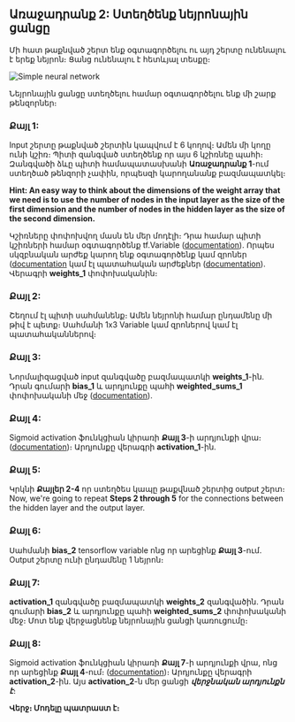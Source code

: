 ## Առաջադրանք 2: Ստեղծենք նեյրոնային ցանցը

Մի հատ թաքնված շերտ ենք օգտագործելու ու այդ շերտը ունենալու է երեք նեյրոն։ Ցանց ունենալու է հետևյալ տեսքը։

![Simple neural network](simple-neural-net.png)

Նեյրոնային ցանցը ստեղծելու համար օգտագործելու ենք մի շարք թենզորներ։

### Քայլ 1:
Input շերտը թաքնված շերտին կապվում է 6 կողով։ Ամեն մի կողը ունի կշիռ։ Պիտի զանգված ստեղծենք որ այս 6 կշիռնեը պահի։ Զանգվածի ձևը պիտի համապատասխանի **Առաջադրանք 1**-ում ստեղծած թենզորի չափին, որպեսզի կարողանանք բազմապատկել։

**Hint: An easy way to think about the dimensions of the weight array that we need is to use the number of nodes in the input layer as the size of the first dimension and the number of nodes in the hidden layer as the size of the second dimension.**

Կշիռները փոփոխվող մասն են մեր մոդէլի։ Դրա համար պիտի կշիռների համար օգտագործենք tf.Variable ([documentation](https://www.tensorflow.org/api_docs/python/tf/Variable)). Որպես սկզբնական արժեք կարող ենք օգտագործենք կամ զրոներ ([documentation](https://www.tensorflow.org/api_docs/python/tf/zeros) կամ էլ պատահական արժեքներ ([documentation](https://www.tensorflow.org/api_docs/python/tf/random_normal)). Վերագրի **weights_1** փոփոխականին։

### Քայլ 2:
Շեղում էլ պիտի սահմանենք։ Ամեն նեյրոնի համար ընդամենը մի թիվ է պետք։ Սահմանի 1x3 Variable կամ զրոներով կամ էլ պատահականներով։

### Քայլ 3:
Նորմալիզացված input զանգվածը բազմապատկի **weights_1**-ին. Դրան գումարի **bias_1** և արդյունքը պահի **weighted_sums_1** փոփոխականի մեջ ([documentation](https://www.tensorflow.org/api_docs/python/tf/matmul)).

### Քայլ 4:
Sigmoid activation ֆունկցիան կիրառի **Քայլ 3**-ի արդյունքի վրա։ ([documentation](https://www.tensorflow.org/api_docs/python/tf/sigmoid))։ Արդյունքը վերագրի **activation_1**-ին.

### Քայլ 5:
Կրկնի **Քայլեր 2-4** որ ստեղծես կապը թաքվնած շերտից output շերտ։
Now, we're going to repeat **Steps 2 through 5** for the connections between the hidden layer and the output layer.

### Քայլ 6:
Սահմանի **bias_2** tensorflow variable ոնց որ արեցինք **Քայլ 3**-ում. Output շերտը ունի ընդամենը 1 նեյրոն։

### Քայլ 7:

**activation_1** զանգվածը բազմապատկի **weights_2** զանգվածին. Դրան գումարի **bias_2** և արդյունքը պահի **weighted_sums_2** փոփոխականի մեջ։ Մոտ ենք վերջացնենք նեյրոնային ցանցի կառուցումը։

### Քայլ 8:
Sigmoid activation ֆունկցիան կիրառի **Քայլ 7**-ի արդյունքի վրա, ոնց որ արեցինք **Քայլ 4**-ում։ ([documentation](https://www.tensorflow.org/api_docs/python/tf/sigmoid))։ Արդյունքը վերագրի **activation_2**-ին. Այս **activation_2**-ն մեր ցանցի **_վերջնական արդյունքն է_**։


**Վերջ։ Մոդելը պատրաստ է։**